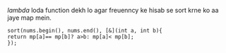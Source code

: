 *lambda*  loda function dekh lo agar freuenncy ke hisab se sort krne ko aa jaye map mein.
```
sort(nums.begin(), nums.end(), [&](int a, int b){
return mp[a]== mp[b]? a>b: mp[a]< mp[b];
});
```